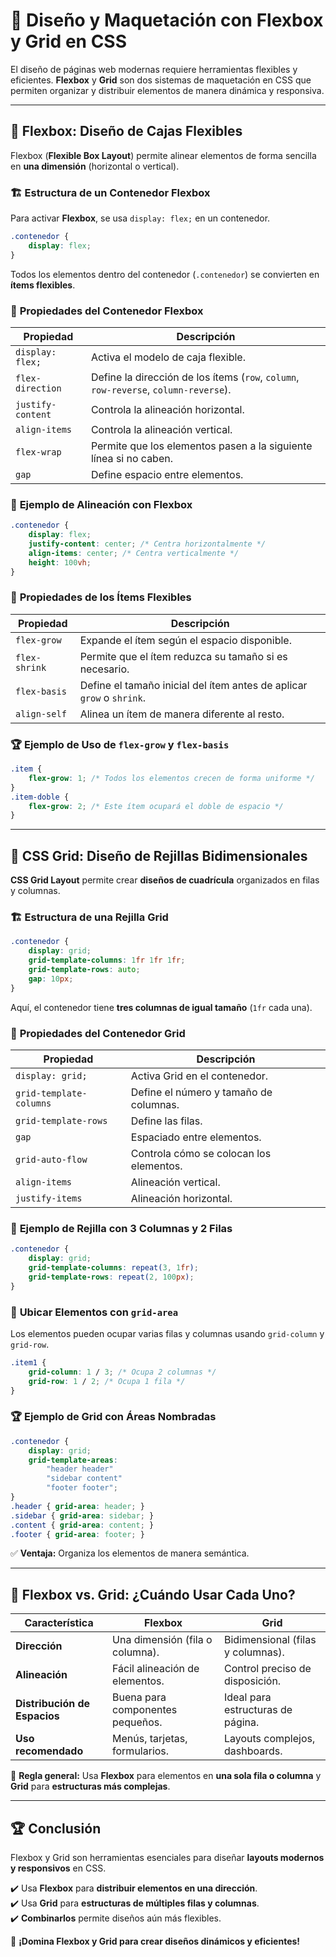 # 📌 Diseño y Maquetación con Flexbox y Grid en CSS

El diseño de páginas web modernas requiere herramientas flexibles y eficientes. **Flexbox** y **Grid** son dos sistemas de maquetación en CSS que permiten organizar y distribuir elementos de manera dinámica y responsiva.

---

## 🎯 **Flexbox: Diseño de Cajas Flexibles**
Flexbox (**Flexible Box Layout**) permite alinear elementos de forma sencilla en **una dimensión** (horizontal o vertical).

### 🏗️ **Estructura de un Contenedor Flexbox**
Para activar **Flexbox**, se usa `display: flex;` en un contenedor.
```css
.contenedor {
    display: flex;
}
```
Todos los elementos dentro del contenedor (`.contenedor`) se convierten en **ítems flexibles**.

### 🔹 **Propiedades del Contenedor Flexbox**
| Propiedad | Descripción |
|-----------|------------|
| `display: flex;` | Activa el modelo de caja flexible. |
| `flex-direction` | Define la dirección de los ítems (`row`, `column`, `row-reverse`, `column-reverse`). |
| `justify-content` | Controla la alineación horizontal. |
| `align-items` | Controla la alineación vertical. |
| `flex-wrap` | Permite que los elementos pasen a la siguiente línea si no caben. |
| `gap` | Define espacio entre elementos. |

### 🔹 **Ejemplo de Alineación con Flexbox**
```css
.contenedor {
    display: flex;
    justify-content: center; /* Centra horizontalmente */
    align-items: center; /* Centra verticalmente */
    height: 100vh;
}
```

### 🔹 **Propiedades de los Ítems Flexibles**
| Propiedad | Descripción |
|-----------|------------|
| `flex-grow` | Expande el ítem según el espacio disponible. |
| `flex-shrink` | Permite que el ítem reduzca su tamaño si es necesario. |
| `flex-basis` | Define el tamaño inicial del ítem antes de aplicar `grow` o `shrink`. |
| `align-self` | Alinea un ítem de manera diferente al resto. |

### 🏆 **Ejemplo de Uso de `flex-grow` y `flex-basis`**
```css
.item {
    flex-grow: 1; /* Todos los elementos crecen de forma uniforme */
}
.item-doble {
    flex-grow: 2; /* Este ítem ocupará el doble de espacio */
}
```

---

## 📌 **CSS Grid: Diseño de Rejillas Bidimensionales**
**CSS Grid Layout** permite crear **diseños de cuadrícula** organizados en filas y columnas.

### 🏗️ **Estructura de una Rejilla Grid**
```css
.contenedor {
    display: grid;
    grid-template-columns: 1fr 1fr 1fr;
    grid-template-rows: auto;
    gap: 10px;
}
```
Aquí, el contenedor tiene **tres columnas de igual tamaño** (`1fr` cada una).

### 🔹 **Propiedades del Contenedor Grid**
| Propiedad | Descripción |
|-----------|------------|
| `display: grid;` | Activa Grid en el contenedor. |
| `grid-template-columns` | Define el número y tamaño de columnas. |
| `grid-template-rows` | Define las filas. |
| `gap` | Espaciado entre elementos. |
| `grid-auto-flow` | Controla cómo se colocan los elementos. |
| `align-items` | Alineación vertical. |
| `justify-items` | Alineación horizontal. |

### 🔹 **Ejemplo de Rejilla con 3 Columnas y 2 Filas**
```css
.contenedor {
    display: grid;
    grid-template-columns: repeat(3, 1fr);
    grid-template-rows: repeat(2, 100px);
}
```

### 🔹 **Ubicar Elementos con `grid-area`**
Los elementos pueden ocupar varias filas y columnas usando `grid-column` y `grid-row`.
```css
.item1 {
    grid-column: 1 / 3; /* Ocupa 2 columnas */
    grid-row: 1 / 2; /* Ocupa 1 fila */
}
```

### 🏆 **Ejemplo de Grid con Áreas Nombradas**
```css
.contenedor {
    display: grid;
    grid-template-areas:
        "header header"
        "sidebar content"
        "footer footer";
}
.header { grid-area: header; }
.sidebar { grid-area: sidebar; }
.content { grid-area: content; }
.footer { grid-area: footer; }
```
✅ **Ventaja:** Organiza los elementos de manera semántica.

---

## 📌 **Flexbox vs. Grid: ¿Cuándo Usar Cada Uno?**
| Característica | Flexbox | Grid |
|---------------|--------|------|
| **Dirección** | Una dimensión (fila o columna). | Bidimensional (filas y columnas). |
| **Alineación** | Fácil alineación de elementos. | Control preciso de disposición. |
| **Distribución de Espacios** | Buena para componentes pequeños. | Ideal para estructuras de página. |
| **Uso recomendado** | Menús, tarjetas, formularios. | Layouts complejos, dashboards. |

📌 **Regla general:** Usa **Flexbox** para elementos en **una sola fila o columna** y **Grid** para **estructuras más complejas**.

---

## 🏆 **Conclusión**
Flexbox y Grid son herramientas esenciales para diseñar **layouts modernos y responsivos** en CSS.

✔️ Usa **Flexbox** para **distribuir elementos en una dirección**.  
✔️ Usa **Grid** para **estructuras de múltiples filas y columnas**.  
✔️ **Combinarlos** permite diseños aún más flexibles.  

🚀 **¡Domina Flexbox y Grid para crear diseños dinámicos y eficientes!**